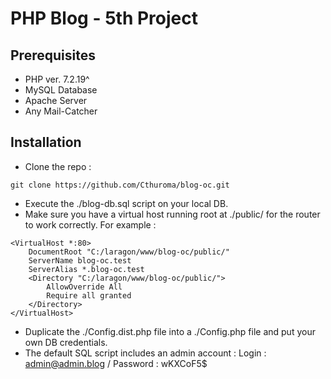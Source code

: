 # PHP Blog - 5th Project
## Prerequisites
- PHP ver. 7.2.19^
- MySQL Database
- Apache Server
- Any Mail-Catcher
## Installation
- Clone the repo :
```shell script
git clone https://github.com/Cthuroma/blog-oc.git
```
- Execute the ./blog-db.sql script on your local DB.
- Make sure you have a virtual host running root at ./public/ for the router to work correctly. For example :
```apacheconfig
<VirtualHost *:80>
    DocumentRoot "C:/laragon/www/blog-oc/public/"
    ServerName blog-oc.test
    ServerAlias *.blog-oc.test
    <Directory "C:/laragon/www/blog-oc/public/">
        AllowOverride All
        Require all granted
    </Directory>
</VirtualHost>
```
- Duplicate the ./Config.dist.php file into a ./Config.php file and put your own DB credentials.
- The default SQL script includes an admin account : Login :
admin@admin.blog / Password : wKXCoF5$
